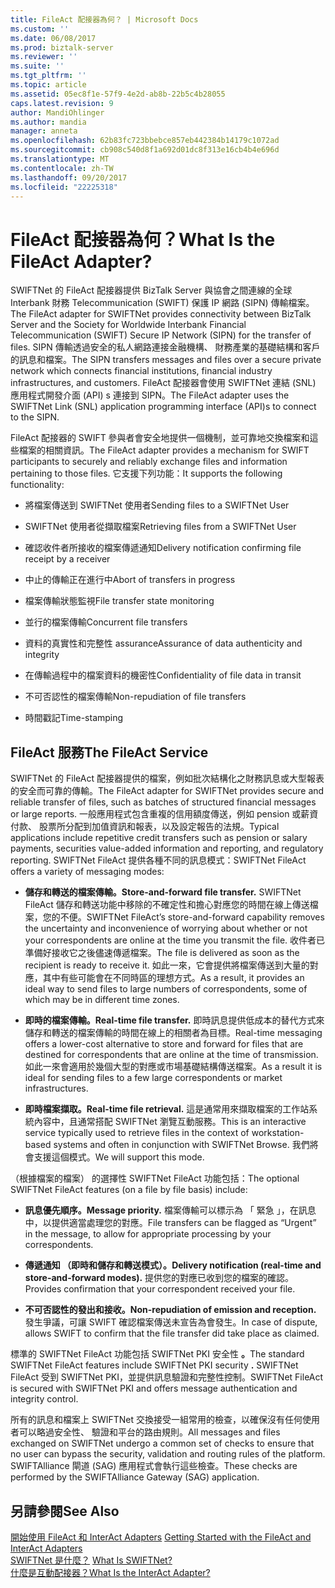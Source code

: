 ```yaml
---
title: FileAct 配接器為何？ | Microsoft Docs
ms.custom: ''
ms.date: 06/08/2017
ms.prod: biztalk-server
ms.reviewer: ''
ms.suite: ''
ms.tgt_pltfrm: ''
ms.topic: article
ms.assetid: 05ec8f1e-57f9-4e2d-ab8b-22b5c4b28055
caps.latest.revision: 9
author: MandiOhlinger
ms.author: mandia
manager: anneta
ms.openlocfilehash: 62b83fc723bbebce857eb442384b14179c1072ad
ms.sourcegitcommit: cb908c540d8f1a692d01dc8f313e16cb4b4e696d
ms.translationtype: MT
ms.contentlocale: zh-TW
ms.lasthandoff: 09/20/2017
ms.locfileid: "22225318"
---
```

# <a name="what-is-the-fileact-adapter"></a><span data-ttu-id="be214-103">FileAct 配接器為何？</span><span class="sxs-lookup"><span data-stu-id="be214-103">What Is the FileAct Adapter?</span></span>
<span data-ttu-id="be214-104">SWIFTNet 的 FileAct 配接器提供 BizTalk Server 與協會之間連線的全球 Interbank 財務 Telecommunication (SWIFT) 保護 IP 網路 (SIPN) 傳輸檔案。</span><span class="sxs-lookup"><span data-stu-id="be214-104">The FileAct adapter for SWIFTNet provides connectivity between BizTalk Server and the Society for Worldwide Interbank Financial Telecommunication (SWIFT) Secure IP Network (SIPN) for the transfer of files.</span></span> <span data-ttu-id="be214-105">SIPN 傳輸透過安全的私人網路連接金融機構、 財務產業的基礎結構和客戶的訊息和檔案。</span><span class="sxs-lookup"><span data-stu-id="be214-105">The SIPN transfers messages and files over a secure private network which connects financial institutions, financial industry infrastructures, and customers.</span></span> <span data-ttu-id="be214-106">FileAct 配接器會使用 SWIFTNet 連結 (SNL) 應用程式開發介面 (API) s 連接到 SIPN。</span><span class="sxs-lookup"><span data-stu-id="be214-106">The FileAct adapter uses the SWIFTNet Link (SNL) application programming interface (API)s to connect to the SIPN.</span></span>  
  
 <span data-ttu-id="be214-107">FileAct 配接器的 SWIFT 參與者會安全地提供一個機制，並可靠地交換檔案和這些檔案的相關資訊。</span><span class="sxs-lookup"><span data-stu-id="be214-107">The FileAct adapter provides a mechanism for SWIFT participants to securely and reliably exchange files and information pertaining to those files.</span></span> <span data-ttu-id="be214-108">它支援下列功能：</span><span class="sxs-lookup"><span data-stu-id="be214-108">It supports the following functionality:</span></span>  
  
-   <span data-ttu-id="be214-109">將檔案傳送到 SWIFTNet 使用者</span><span class="sxs-lookup"><span data-stu-id="be214-109">Sending files to a SWIFTNet User</span></span>  
  
-   <span data-ttu-id="be214-110">SWIFTNet 使用者從擷取檔案</span><span class="sxs-lookup"><span data-stu-id="be214-110">Retrieving files from a SWIFTNet User</span></span>  
  
-   <span data-ttu-id="be214-111">確認收件者所接收的檔案傳遞通知</span><span class="sxs-lookup"><span data-stu-id="be214-111">Delivery notification confirming file receipt by a receiver</span></span>  
  
-   <span data-ttu-id="be214-112">中止的傳輸正在進行中</span><span class="sxs-lookup"><span data-stu-id="be214-112">Abort of transfers in progress</span></span>  
  
-   <span data-ttu-id="be214-113">檔案傳輸狀態監視</span><span class="sxs-lookup"><span data-stu-id="be214-113">File transfer state monitoring</span></span>  
  
-   <span data-ttu-id="be214-114">並行的檔案傳輸</span><span class="sxs-lookup"><span data-stu-id="be214-114">Concurrent file transfers</span></span>  
  
-   <span data-ttu-id="be214-115">資料的真實性和完整性 assurance</span><span class="sxs-lookup"><span data-stu-id="be214-115">Assurance of data authenticity and integrity</span></span>  
  
-   <span data-ttu-id="be214-116">在傳輸過程中的檔案資料的機密性</span><span class="sxs-lookup"><span data-stu-id="be214-116">Confidentiality of file data in transit</span></span>  
  
-   <span data-ttu-id="be214-117">不可否認性的檔案傳輸</span><span class="sxs-lookup"><span data-stu-id="be214-117">Non-repudiation of file transfers</span></span>  
  
-   <span data-ttu-id="be214-118">時間戳記</span><span class="sxs-lookup"><span data-stu-id="be214-118">Time-stamping</span></span>  
  
## <a name="the-fileact-service"></a><span data-ttu-id="be214-119">FileAct 服務</span><span class="sxs-lookup"><span data-stu-id="be214-119">The FileAct Service</span></span>  
 <span data-ttu-id="be214-120">SWIFTNet 的 FileAct 配接器提供的檔案，例如批次結構化之財務訊息或大型報表的安全而可靠的傳輸。</span><span class="sxs-lookup"><span data-stu-id="be214-120">The FileAct adapter for SWIFTNet provides secure and reliable transfer of files, such as batches of structured financial messages or large reports.</span></span> <span data-ttu-id="be214-121">一般應用程式包含重複的信用額度傳送，例如 pension 或薪資付款、 股票所分配到加值資訊和報表，以及設定報告的法規。</span><span class="sxs-lookup"><span data-stu-id="be214-121">Typical applications include repetitive credit transfers such as pension or salary payments, securities value-added information and reporting, and regulatory reporting.</span></span> <span data-ttu-id="be214-122">SWIFTNet FileAct 提供各種不同的訊息模式：</span><span class="sxs-lookup"><span data-stu-id="be214-122">SWIFTNet FileAct offers a variety of messaging modes:</span></span>  
  
-   <span data-ttu-id="be214-123">**儲存和轉送的檔案傳輸。**</span><span class="sxs-lookup"><span data-stu-id="be214-123">**Store-and-forward file transfer.**</span></span> <span data-ttu-id="be214-124">SWIFTNet FileAct 儲存和轉送功能中移除的不確定性和擔心對應您的時間在線上傳送檔案，您的不便。</span><span class="sxs-lookup"><span data-stu-id="be214-124">SWIFTNet FileAct’s store-and-forward capability removes the uncertainty and inconvenience of worrying about whether or not your correspondents are online at the time you transmit the file.</span></span> <span data-ttu-id="be214-125">收件者已準備好接收它之後儘速傳遞檔案。</span><span class="sxs-lookup"><span data-stu-id="be214-125">The file is delivered as soon as the recipient is ready to receive it.</span></span> <span data-ttu-id="be214-126">如此一來，它會提供將檔案傳送到大量的對應，其中有些可能會在不同時區的理想方式。</span><span class="sxs-lookup"><span data-stu-id="be214-126">As a result, it provides an ideal way to send files to large numbers of correspondents, some of which may be in different time zones.</span></span>  
  
-   <span data-ttu-id="be214-127">**即時的檔案傳輸。**</span><span class="sxs-lookup"><span data-stu-id="be214-127">**Real-time file transfer.**</span></span> <span data-ttu-id="be214-128">即時訊息提供低成本的替代方式來儲存和轉送的檔案傳輸的時間在線上的相關者為目標。</span><span class="sxs-lookup"><span data-stu-id="be214-128">Real-time messaging offers a lower-cost alternative to store and forward for files that are destined for correspondents that are online at the time of transmission.</span></span> <span data-ttu-id="be214-129">如此一來會適用於幾個大型的對應或市場基礎結構傳送檔案。</span><span class="sxs-lookup"><span data-stu-id="be214-129">As a result it is ideal for sending files to a few large correspondents or market infrastructures.</span></span>  
  
-   <span data-ttu-id="be214-130">**即時檔案擷取。**</span><span class="sxs-lookup"><span data-stu-id="be214-130">**Real-time file retrieval.**</span></span> <span data-ttu-id="be214-131">這是通常用來擷取檔案的工作站系統內容中，且通常搭配 SWIFTNet 瀏覽互動服務。</span><span class="sxs-lookup"><span data-stu-id="be214-131">This is an interactive service typically used to retrieve files in the context of workstation-based systems and often in conjunction with SWIFTNet Browse.</span></span> <span data-ttu-id="be214-132">我們將會支援這個模式。</span><span class="sxs-lookup"><span data-stu-id="be214-132">We will support this mode.</span></span>  
  
 <span data-ttu-id="be214-133">（根據檔案的檔案） 的選擇性 SWIFTNet FileAct 功能包括：</span><span class="sxs-lookup"><span data-stu-id="be214-133">The optional SWIFTNet FileAct features (on a file by file basis) include:</span></span>  
  
-   <span data-ttu-id="be214-134">**訊息優先順序。**</span><span class="sxs-lookup"><span data-stu-id="be214-134">**Message priority.**</span></span> <span data-ttu-id="be214-135">檔案傳輸可以標示為 「 緊急 」，在訊息中，以提供適當處理您的對應。</span><span class="sxs-lookup"><span data-stu-id="be214-135">File transfers can be flagged as “Urgent” in the message, to allow for appropriate processing by your correspondents.</span></span>  
  
-   <span data-ttu-id="be214-136">**傳遞通知 （即時和儲存和轉送模式）。**</span><span class="sxs-lookup"><span data-stu-id="be214-136">**Delivery notification (real-time and store-and-forward modes).**</span></span> <span data-ttu-id="be214-137">提供您的對應已收到您的檔案的確認。</span><span class="sxs-lookup"><span data-stu-id="be214-137">Provides confirmation that your correspondent received your file.</span></span>  
  
-   <span data-ttu-id="be214-138">**不可否認性的發出和接收。**</span><span class="sxs-lookup"><span data-stu-id="be214-138">**Non-repudiation of emission and reception.**</span></span> <span data-ttu-id="be214-139">發生爭議，可讓 SWIFT 確認檔案傳送未宣告為會發生。</span><span class="sxs-lookup"><span data-stu-id="be214-139">In case of dispute, allows SWIFT to confirm that the file transfer did take place as claimed.</span></span>  
  
 <span data-ttu-id="be214-140">標準的 SWIFTNet FileAct 功能包括 SWIFTNet PKI 安全性 **。**</span><span class="sxs-lookup"><span data-stu-id="be214-140">The standard SWIFTNet FileAct features include SWIFTNet PKI security **.**</span></span> <span data-ttu-id="be214-141">SWIFTNet FileAct 受到 SWIFTNet PKI，並提供訊息驗證和完整性控制。</span><span class="sxs-lookup"><span data-stu-id="be214-141">SWIFTNet FileAct is secured with SWIFTNet PKI and offers message authentication and integrity control.</span></span>  
  
 <span data-ttu-id="be214-142">所有的訊息和檔案上 SWIFTNet 交換接受一組常用的檢查，以確保沒有任何使用者可以略過安全性、 驗證和平台的路由規則。</span><span class="sxs-lookup"><span data-stu-id="be214-142">All messages and files exchanged on SWIFTNet undergo a common set of checks to ensure that no user can bypass the security, validation and routing rules of the platform.</span></span> <span data-ttu-id="be214-143">SWIFTAlliance 閘道 (SAG) 應用程式會執行這些檢查。</span><span class="sxs-lookup"><span data-stu-id="be214-143">These checks are performed by the SWIFTAlliance Gateway (SAG) application.</span></span>  
  
## <a name="see-also"></a><span data-ttu-id="be214-144">另請參閱</span><span class="sxs-lookup"><span data-stu-id="be214-144">See Also</span></span>  
 <span data-ttu-id="be214-145">[開始使用 FileAct 和 InterAct Adapters](../../adapters-and-accelerators/fileact-interact/getting-started-with-the-fileact-and-interact-adapters.md) </span><span class="sxs-lookup"><span data-stu-id="be214-145">[Getting Started with the FileAct and InterAct Adapters](../../adapters-and-accelerators/fileact-interact/getting-started-with-the-fileact-and-interact-adapters.md) </span></span>  
 <span data-ttu-id="be214-146">[SWIFTNet 是什麼？](../../adapters-and-accelerators/fileact-interact/what-is-swiftnet.md) </span><span class="sxs-lookup"><span data-stu-id="be214-146">[What Is SWIFTNet?](../../adapters-and-accelerators/fileact-interact/what-is-swiftnet.md) </span></span>  
 [<span data-ttu-id="be214-147">什麼是互動配接器？</span><span class="sxs-lookup"><span data-stu-id="be214-147">What Is the InterAct Adapter?</span></span>](../../adapters-and-accelerators/fileact-interact/what-is-the-interact-adapter.md)